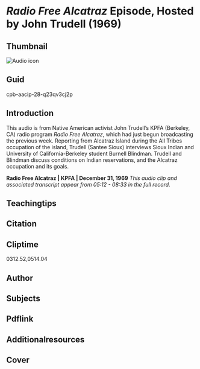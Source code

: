 # *Radio Free Alcatraz* Episode, Hosted by John Trudell (1969)

## Thumbnail

![Audio icon](https://s3.amazonaws.com/americanarchive.org/primary_source_sets/audio-digitized.jpg "Audio icon")

## Guid
cpb-aacip-28-q23qv3cj2p

## Introduction

This audio is from Native American activist John Trudell’s KPFA (Berkeley, CA) radio program *Radio Free Alcatraz*, which had just begun broadcasting the previous week. Reporting from Alcatraz Island during the All Tribes occupation of the island, Trudell (Santee Sioux) interviews Sioux Indian and University of California-Berkeley student Burnell Blindman. Trudell and Blindman discuss conditions on Indian reservations, and the Alcatraz occupation and its goals.

<b>Radio Free Alcatraz</b>
<b>| KPFA | December 31, 1969</b>
<i>This audio clip and associated transcript appear from 05:12 - 08:33 in the full record.</i>

## Teachingtips

## Citation

## Cliptime

0312.52,0514.04

## Author
## Subjects
## Pdflink
## Additionalresources
## Cover
